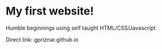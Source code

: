 # My first website!

Humble beginnings using self taught HTML/CSS/Javascript

Direct link: gpriznar.github.io

